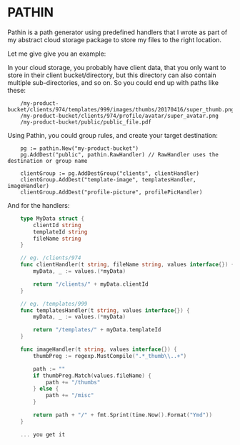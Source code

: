 PATHIN
======

Pathin is a path generator using predefined handlers that I wrote
as part of my abstract cloud storage package to store my files to the right location.

Let me give give you an example:

In your cloud storage, you probably have client data, that you only want to
store in their client bucket/directory, but this directory can also contain
multiple sub-directories, and so on. So you could end up with paths like these:

```
    /my-product-bucket/clients/974/templates/999/images/thumbs/20170416/super_thumb.png
    /my-product-bucket/clients/974/profile/avatar/super_avatar.png
    /my-product-bucket/public/public_file.pdf
```

Using Pathin, you could group rules, and create your target destination:

```
    pg := pathin.New("my-product-bucket")
    pg.AddDest("public", pathin.RawHandler) // RawHandler uses the destination or group name

    clientGroup := pg.AddDestGroup("clients", clientHandler)
    clientGroup.AddDest("template-image", templatesHandler, imageHandler)
    clientGroup.AddDest("profile-picture", profilePicHandler)
```

And for the handlers:

```go
    type MyData struct {
        clientId string
        templateId string
        fileName string
    }

    // eg. /clients/974
    func clientHandler(t string, fileName string, values interface{}) {
        myData, _ := values.(*myData)

        return "/clients/" + myData.clientId
    }

    // eg. /templates/999
    func templatesHandler(t string, values interface{}) {
        myData, _ := values.(*myData)

        return "/templates/" + myData.templateId
    }

    func imageHandler(t string, values interface{}) {
        thumbPreg := regexp.MustCompile(".*_thumb\\..+")

        path := ""
        if thumbPreg.Match(values.fileName) {
            path += "/thumbs"
        } else {
            path += "/misc"
        }

        return path + "/" + fmt.Sprint(time.Now().Format("Ymd"))
    }

    ... you get it
```

